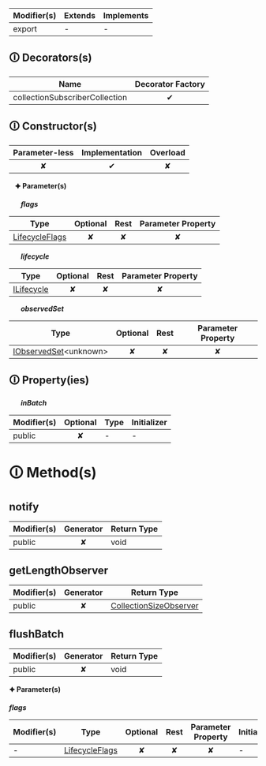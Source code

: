 | Modifier(s)                            | Extends                      | Implements                                    |
|----------------------------------------|------------------------------|-----------------------------------------------|
| export | - | - |

## &#128712; Decorators(s)

| Name       | Decorator Factory                        |
|------------|:----------------------------------------:|
| collectionSubscriberCollection | ✔  |

## &#128712; Constructor(s)

| Parameter-less                         | Implementation                          | Overload                          |
|:--------------------------------------:|:---------------------------------------:|:---------------------------------:|
| ✘ | ✔ | ✘ |

&nbsp;&nbsp; **&#128966; Parameter(s)**

&nbsp;&nbsp;&nbsp;&nbsp;&nbsp; _**flags**_

| Type                        | Optional                           | Rest                          | Parameter Property                          |
|-----------------------------|:----------------------------------:|:-----------------------------:|:-------------------------------------------:|
| [LifecycleFlags](https://hamedfathi.gitbook.io/aurelia-2-doc-api/runtime/enum/flags/lifecycleflags) | ✘  | ✘ | ✘ |

&nbsp;&nbsp;&nbsp;&nbsp;&nbsp; _**lifecycle**_

| Type                        | Optional                           | Rest                          | Parameter Property                          |
|-----------------------------|:----------------------------------:|:-----------------------------:|:-------------------------------------------:|
| [ILifecycle](https://hamedfathi.gitbook.io/aurelia-2-doc-api/runtime/interface/lifecycle/ilifecycle) | ✘  | ✘ | ✘ |

&nbsp;&nbsp;&nbsp;&nbsp;&nbsp; _**observedSet**_

| Type                        | Optional                           | Rest                          | Parameter Property                          |
|-----------------------------|:----------------------------------:|:-----------------------------:|:-------------------------------------------:|
| [IObservedSet](https://hamedfathi.gitbook.io/aurelia-2-doc-api/runtime/interface/observation/iobservedset)&lt;unknown&gt; | ✘  | ✘ | ✘ |

## &#128712; Property(ies)

&nbsp;&nbsp;&nbsp;&nbsp;&nbsp; _**inBatch**_

| Modifier(s)                               | Optional                           | Type                        | Initializer                       |
|-------------------------------------------|:----------------------------------:|-----------------------------|-----------------------------------|
| public | ✘ | - | - |

# &#128712; Method(s)

## notify

| Modifier(s)                              | Generator                          | Return Type                       |
|------------------------------------------|:----------------------------------:|-----------------------------------|
| public | ✘ | void |

## getLengthObserver

| Modifier(s)                              | Generator                          | Return Type                       |
|------------------------------------------|:----------------------------------:|-----------------------------------|
| public | ✘ | [CollectionSizeObserver](https://hamedfathi.gitbook.io/aurelia-2-doc-api/runtime/observation/interface/collection-size-observer/collectionsizeobserver) |

## flushBatch

| Modifier(s)                              | Generator                          | Return Type                       |
|------------------------------------------|:----------------------------------:|-----------------------------------|
| public | ✘ | void |

**&#128966; Parameter(s)**

_**flags**_

| Modifier(s)                              | Type                        | Optional                           | Rest                          | Parameter Property                          | Initializer                       |
|------------------------------------------|-----------------------------|:----------------------------------:|:-----------------------------:|:-------------------------------------------:|-----------------------------------|
| - | [LifecycleFlags](https://hamedfathi.gitbook.io/aurelia-2-doc-api/runtime/enum/flags/lifecycleflags) | ✘  | ✘ | ✘ | - |